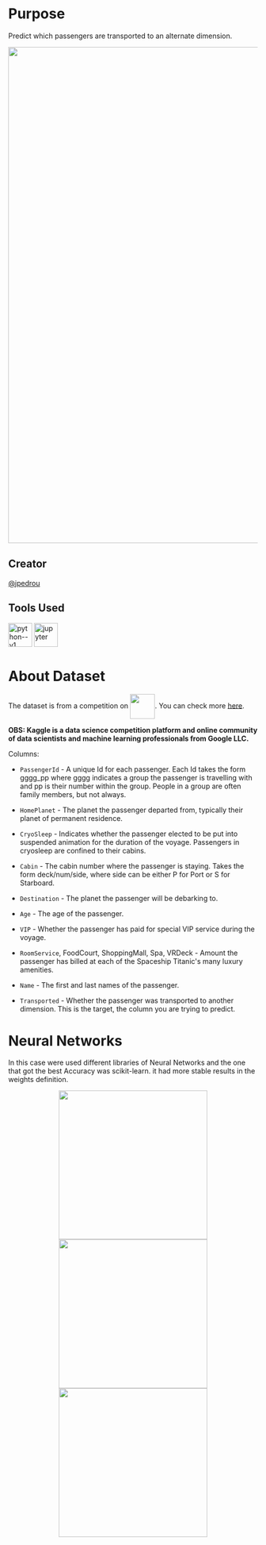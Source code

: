 # Purpose
Predict which passengers are transported to an alternate dimension.

<div align="center">
    <img width = 1000 src="https://github.com/jpedrou/SpaceshipTitanic/assets/127536464/e2f17d06-9966-4bf5-a748-9cb848f71df8">
</div>

## Creator
[@jpedrou](https://github.com/jpedrou)
## Tools Used
<img width="48" height="48" src="https://img.icons8.com/color/48/python--v1.png" alt="python--v1"/> <img width="48" height="48" src="https://img.icons8.com/fluency/48/jupyter.png" alt="jupyter"/>
# About Dataset
The dataset is from a competition on  <img align = 'center' width = 50 src="https://github.com/jpedrou/SpaceshipTitanic/assets/127536464/7caf8110-4a9a-4641-9d5c-56eabf9af8f2">. You can check more [here](https://www.kaggle.com/competitions/spaceship-titanic/data).

**OBS: Kaggle is a data science competition platform and online community of data scientists and machine learning professionals from Google LLC.**

Columns: 
- `PassengerId` - A unique Id for each passenger. Each Id takes the form gggg_pp where gggg indicates a group the passenger is travelling with and pp is their number within the group. People in a group are often family members, but not always.

- `HomePlanet` - The planet the passenger departed from, typically their planet of permanent residence.
  
- `CryoSleep` - Indicates whether the passenger elected to be put into suspended animation for the duration of the voyage. Passengers in cryosleep are confined to their cabins.
  
- `Cabin` - The cabin number where the passenger is staying. Takes the form deck/num/side, where side can be either P for Port or S for Starboard.
  
- `Destination` - The planet the passenger will be debarking to.
  
- `Age` - The age of the passenger.
  
- `VIP` - Whether the passenger has paid for special VIP service during the voyage.
  
- `RoomService`, FoodCourt, ShoppingMall, Spa, VRDeck - Amount the passenger has billed at each of the Spaceship Titanic's many luxury amenities.
  
- `Name` - The first and last names of the passenger.
  
- `Transported` - Whether the passenger was transported to another dimension. This is the target, the column you are trying to predict.

# Neural Networks
In this case were used different libraries of Neural Networks and the one that got the best Accuracy was scikit-learn. it had more stable results in the weights definition.

 <div align = "center">
   <img width = 300 src="https://github.com/jpedrou/SpaceshipTitanic/assets/127536464/b352d6a4-2315-41fd-8120-48654df815c7">
   <img width = 300 src="https://github.com/jpedrou/SpaceshipTitanic/assets/127536464/cb140fc1-8dd5-49bd-88cc-74ab43b6c18d">
   <br>
   <img width = 300 src="https://github.com/jpedrou/SpaceshipTitanic/assets/127536464/d555949f-42c7-4e98-8f94-25ea9c3ce84e">
 </div>




